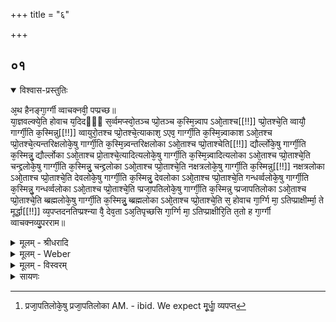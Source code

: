 +++
title = "६"

+++


## ०१


<details open><summary>विश्वास-प्रस्तुतिः</summary>

अ᳘थ हैनङ्गा᳘र्ग्गी व्वाचक्नवी᳘ पप्प्रच्छ॥  
या᳘ज्ञवल्क्ये᳘ति होवाच य᳘दिदᳫँ᳭ स᳘र्व्वमप्स्वो᳘तञ्च प्प्रो᳘तञ्च क᳘स्मि᳘न्न्वाप ऽओ᳘ताश्च[[!!]] प्प्रो᳘तश्चे᳘ति व्वायौ᳘ गार्ग्गी᳘ति क᳘स्मिन्नु[[!!]] व्वायुरो᳘तश्च प्प्रो᳘तश्चे᳘त्याकाश᳘ ऽएव᳘ गार्ग्गी᳘ति क᳘स्मि᳘न्न्वाकाश ऽओ᳘तश्च प्प्रो᳘तश्चे᳘त्यन्तरिक्षलोके᳘षु गार्ग्गी᳘ति क᳘स्मि᳘न्न्वन्तरिक्षलोका ऽओ᳘ताश्च प्प्रो᳘ताश्चेति[[!!]] द्यौर्ल्लोके᳘षु गार्ग्गी᳘ति क᳘स्मिन्नु᳘ द्यौर्ल्लोका ऽओ᳘ताश्च प्रो᳘ताश्चे᳘त्यादित्यलोके᳘षु गार्ग्गी᳘ति क᳘स्मि᳘न्न्वादित्यलोका ऽओ᳘ताश्च प्प्रो᳘ताश्चे᳘ति चन्द्द्रलोके᳘षु गार्ग्गी᳘ति क᳘स्मिन्नु᳘ चन्द्द्रलोका ऽओ᳘ताश्च प्प्रो᳘ताश्चे᳘ति नक्षत्रलोके᳘षु गार्ग्गी᳘ति क᳘स्मिन्नु[[!!]] नक्षत्रलोका ऽओ᳘ताश्च प्प्रो᳘ताश्चे᳘ति देवलोके᳘षु गार्ग्गी᳘ति क᳘स्मिन्नु᳘ देवलोका ऽओ᳘ताश्च प्प्रो᳘ताश्चे᳘ति गन्धर्व्वलोके᳘षु गार्ग्गी᳘ति क᳘स्मिन्नु᳘ गन्धर्व्वलोका ऽओ᳘ताश्च प्प्रो᳘ताश्चे᳘ति प्प्रजा᳘पतिलोके᳘षु गार्ग्गी᳘ति क᳘स्मिन्नु प्प्रजापतिलोका ऽओ᳘ताश्च प्प्रो᳘ताश्चे᳘ति ब्ब्रह्मलोके᳘षु गार्ग्गी᳘ति क᳘स्मिन्नु᳘ ब्ब्रह्मलोका ऽओ᳘ताश्च प्प्रो᳘ताश्चे᳘ति स᳘ होवाच गा᳘र्ग्गि मा᳘ ऽतिप्प्राक्षीर्म्मा᳘ ते मूर्द्धा[[!!]] व्य᳘पप्तदनतिप्प्रश्न्या वै᳘ देव᳘ता ऽअ᳘तिपृच्छसि गा᳘र्ग्गि मा᳘ ऽतिप्प्राक्षीरि᳘ति त᳘तो ह गा᳘र्ग्गी व्वाचक्नव्यु᳘परराम॥
</details>

<details><summary>मूलम् - श्रीधरादि</summary>

अ᳘थ हैनङ्गा᳘र्ग्गी व्वाचक्नवी᳘ पप्प्रच्छ॥  
या᳘ज्ञवल्क्ये᳘ति होवाच य᳘दिदᳫँ᳭ स᳘र्व्वमप्स्वो᳘तञ्च प्प्रो᳘तञ्च क᳘स्मि᳘न्न्वाप ऽओ᳘ताश्च[[!!]] प्प्रो᳘तश्चे᳘ति व्वायौ᳘ गार्ग्गी᳘ति क᳘स्मिन्नु[[!!]] व्वायुरो᳘तश्च प्प्रो᳘तश्चे᳘त्याकाश᳘ ऽएव᳘ गार्ग्गी᳘ति क᳘स्मि᳘न्न्वाकाश ऽओ᳘तश्च प्प्रो᳘तश्चे᳘त्यन्तरिक्षलोके᳘षु गार्ग्गी᳘ति क᳘स्मि᳘न्न्वन्तरिक्षलोका ऽओ᳘ताश्च प्प्रो᳘ताश्चेति[[!!]] द्यौर्ल्लोके᳘षु गार्ग्गी᳘ति क᳘स्मिन्नु᳘ द्यौर्ल्लोका ऽओ᳘ताश्च प्रो᳘ताश्चे᳘त्यादित्यलोके᳘षु गार्ग्गी᳘ति क᳘स्मि᳘न्न्वादित्यलोका ऽओ᳘ताश्च प्प्रो᳘ताश्चे᳘ति चन्द्द्रलोके᳘षु गार्ग्गी᳘ति क᳘स्मिन्नु᳘ चन्द्द्रलोका ऽओ᳘ताश्च प्प्रो᳘ताश्चे᳘ति नक्षत्रलोके᳘षु गार्ग्गी᳘ति क᳘स्मिन्नु[[!!]] नक्षत्रलोका ऽओ᳘ताश्च प्प्रो᳘ताश्चे᳘ति देवलोके᳘षु गार्ग्गी᳘ति क᳘स्मिन्नु᳘ देवलोका ऽओ᳘ताश्च प्प्रो᳘ताश्चे᳘ति गन्धर्व्वलोके᳘षु गार्ग्गी᳘ति क᳘स्मिन्नु᳘ गन्धर्व्वलोका ऽओ᳘ताश्च प्प्रो᳘ताश्चे᳘ति प्प्रजा᳘पतिलोके᳘षु गार्ग्गी᳘ति क᳘स्मिन्नु प्प्रजापतिलोका ऽओ᳘ताश्च प्प्रो᳘ताश्चे᳘ति ब्ब्रह्मलोके᳘षु गार्ग्गी᳘ति क᳘स्मिन्नु᳘ ब्ब्रह्मलोका ऽओ᳘ताश्च प्प्रो᳘ताश्चे᳘ति स᳘ होवाच गा᳘र्ग्गि मा᳘ ऽतिप्प्राक्षीर्म्मा᳘ ते मूर्द्धा[[!!]] व्य᳘पप्तदनतिप्प्रश्न्या वै᳘ देव᳘ता ऽअ᳘तिपृच्छसि गा᳘र्ग्गि मा᳘ ऽतिप्प्राक्षीरि᳘ति त᳘तो ह गा᳘र्ग्गी व्वाचक्नव्यु᳘परराम॥
</details>

<details><summary>मूलम् - Weber</summary>

अ᳘थ हैनं गा᳘र्गी वाचक्नवी᳘ पप्रछ॥  
या᳘ज्ञवल्क्ये᳘ति होवाच य᳘दितᳫं स᳘र्वमप्स्वो᳘तं च प्रो᳘तं च क᳘स्मिन्न्वा᳘प ओ᳘ताश्च प्रो᳘तश्चे᳘ति वायौ᳘ गार्गी᳘ति क᳘स्मिन्नु᳘ वायुरो᳘तश्च प्रो᳘तश्चे᳘त्याकाश᳘ एव᳘ गार्गी᳘ति क᳘स्मिॗन्न्वाकाश ओ᳘तश्च प्रो᳘तश्चे᳘त्यन्तरिक्षलोके᳘षु गार्गी᳘ति क᳘स्मिन्न्व᳘न्तरिक्षलोका ओ᳘ताश्च प्रो᳘ताश्चे᳘ति द्यौर्लोके᳘ गार्गी᳘ति क᳘स्मिन्नु᳘ द्यौर्लोक ओ᳘तश्च प्रो᳘तश्चे᳘त्यादित्यलोके᳘षु गार्गी᳘ति क᳘स्मिॗन्न्वादित्यलोका ओ᳘ताश्च प्रो᳘ताश्चे᳘ति चन्द्रलोके᳘षु गार्गी᳘ति क᳘स्मिन्नु᳘ चन्द्रलोका ओ᳘ताश्च प्रो᳘ताश्चेति नक्षत्रलोके᳘षु गार्गी᳘ति क᳘स्मिन्नु᳘ नक्षत्रलोका ओ᳘ताश्च प्रो᳘ताश्चे᳘ति देवलोके᳘षु गार्गी᳘ति क᳘स्मिन्नु᳘ देवलोका ओ᳘ताश्च प्रो᳘ताश्चे᳘ति गन्धर्वलोके᳘षु गार्गी᳘ति क᳘स्मिन्नु᳘ गन्धर्वलोका ओ᳘ताश्च प्रो᳘ताश्चे᳘ति प्रजापतिलोके᳘षु [^wbr_1] गार्गी᳘ति क᳘स्मिन्नु प्रजापतिलोका ओ᳘ताश्च प्रो᳘ताश्चे᳘ति ब्रह्मलोके᳘षु गार्गी᳘ति क᳘स्मिन्नु᳘ ब्रह्मलोका ओ᳘ताश्च प्रो᳘ताश्चे᳘ति स᳘ होवाच गा᳘र्गि मा᳘तिप्राक्षीर्मा᳘ ते मू᳘र्धा व्य᳘पप्तदनतिप्रश्न्या वै᳘ देव᳘ता अ᳘तिपृछसि गा᳘र्गि मा᳘तिप्राक्षीरि᳘ति त᳘तो ह गा᳘र्गी वाचक्नव्यु᳘परराम॥  

[^wbr_1]: प्रजा᳘पतिलोके᳘षु प्रजा᳘पतिलोका AM. - ibid. We expect मू᳘र्धाॗ व्यपप्त
</details>

<details><summary>मूलम् - विस्वरम्</summary>


</details>

<details><summary>सायणः</summary>

…
</details>

